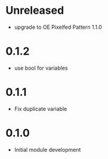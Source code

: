 # Unreleased

* upgrade to OE Pixelfed Pattern 1.1.0

# 0.1.2

* use bool for variables

# 0.1.1

* Fix duplicate variable

# 0.1.0

* Initial module development
